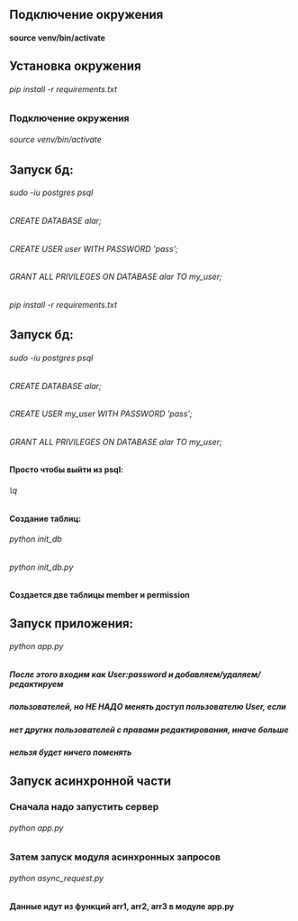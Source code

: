 ## Подключение окружения
#### source venv/bin/activate
## Установка окружения
###### *pip install -r requirements.txt*
### Подключение окружения
###### *source venv/bin/activate*
## Запуск бд:
###### *sudo -iu postgres psql*
###### *CREATE DATABASE alar;*
###### *CREATE USER user WITH PASSWORD 'pass';*
###### *GRANT ALL PRIVILEGES ON DATABASE alar TO my_user;*
###### *pip install -r requirements.txt*
## Запуск бд:
###### *sudo -iu postgres psql*
###### *CREATE DATABASE alar;*
###### *CREATE USER my_user WITH PASSWORD 'pass';*
###### *GRANT ALL PRIVILEGES ON DATABASE alar TO my_user;*
#### Просто чтобы выйти из psql: 
###### *\q*
#### Создание таблиц:
###### *python init_db*
###### *python init_db.py*
#### Создается две таблицы member и permission
## Запуск приложения:
###### *python app.py*
##### После этого входим как User:password и добавляем/удаляем/редактируем 
##### пользователей, но  НЕ НАДО менять доступ пользователю User, если
##### нет других пользователей с правами редактирования, иначе больше
##### нельзя будет ничего поменять
## Запуск асинхронной части
### Сначала надо запустить сервер
###### *python app.py*
### Затем запуск модуля асинхронных запросов
###### *python async_request.py* 
#### Данные идут из функций arr1, arr2, arr3 в модуле app.py 